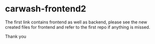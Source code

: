 # carwash-frontend2

The first link contains frontend as well as backend, 
please see the new created files for frontend 
and refer to the first repo if anything is missed.

Thank you

